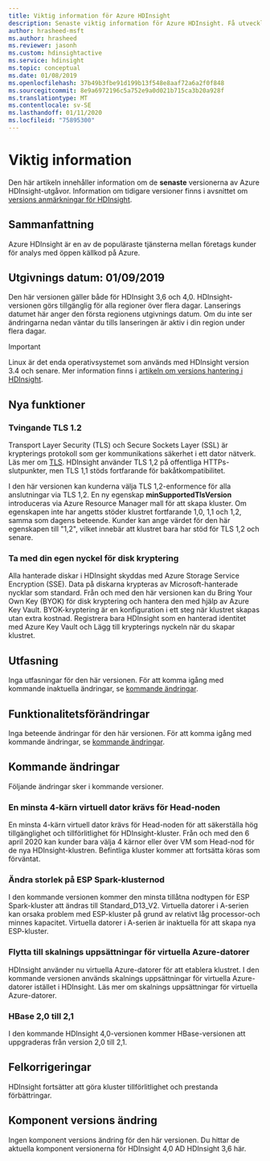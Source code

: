 ```yaml
---
title: Viktig information för Azure HDInsight
description: Senaste viktig information för Azure HDInsight. Få utvecklings tips och information för Hadoop, Spark, R Server, Hive med mera.
author: hrasheed-msft
ms.author: hrasheed
ms.reviewer: jasonh
ms.custom: hdinsightactive
ms.service: hdinsight
ms.topic: conceptual
ms.date: 01/08/2019
ms.openlocfilehash: 37b49b3fbe91d199b13f548e8aaf72a6a2f0f848
ms.sourcegitcommit: 8e9a6972196c5a752e9a0d021b715ca3b20a928f
ms.translationtype: MT
ms.contentlocale: sv-SE
ms.lasthandoff: 01/11/2020
ms.locfileid: "75895300"
---
```

# <a name="release-notes"></a>Viktig information

Den här artikeln innehåller information om de **senaste** versionerna av Azure HDInsight-utgåvor. Information om tidigare versioner finns i avsnittet om [versions anmärkningar för HDInsight](hdinsight-release-notes-archive.md).

## <a name="summary"></a>Sammanfattning

Azure HDInsight är en av de populäraste tjänsterna mellan företags kunder för analys med öppen källkod på Azure.

## <a name="release-date-01092019"></a>Utgivnings datum: 01/09/2019

Den här versionen gäller både för HDInsight 3,6 och 4,0. HDInsight-versionen görs tillgänglig för alla regioner över flera dagar. Lanserings datumet här anger den första regionens utgivnings datum. Om du inte ser ändringarna nedan väntar du tills lanseringen är aktiv i din region under flera dagar.

> [!IMPORTANT]  
> Linux är det enda operativsystemet som används med HDInsight version 3.4 och senare. Mer information finns i [artikeln om versions hantering i HDInsight](hdinsight-component-versioning.md).

## <a name="new-features"></a>Nya funktioner
### <a name="tls-12-enforcement"></a>Tvingande TLS 1.2
Transport Layer Security (TLS) och Secure Sockets Layer (SSL) är krypterings protokoll som ger kommunikations säkerhet i ett dator nätverk. Läs mer om [TLS](https://en.wikipedia.org/wiki/Transport_Layer_Security#SSL_1.0.2C_2.0_and_3.0). HDInsight använder TLS 1,2 på offentliga HTTPs-slutpunkter, men TLS 1,1 stöds fortfarande för bakåtkompatibilitet. 

I den här versionen kan kunderna välja TLS 1,2-enformence för alla anslutningar via TLS 1,2. En ny egenskap **minSupportedTlsVersion** introduceras via Azure Resource Manager mall för att skapa kluster. Om egenskapen inte har angetts stöder klustret fortfarande 1,0, 1,1 och 1,2, samma som dagens beteende. Kunder kan ange värdet för den här egenskapen till "1,2", vilket innebär att klustret bara har stöd för TLS 1,2 och senare. 

### <a name="bring-your-own-key-for-disk-encryption"></a>Ta med din egen nyckel för disk kryptering
Alla hanterade diskar i HDInsight skyddas med Azure Storage Service Encryption (SSE). Data på diskarna krypteras av Microsoft-hanterade nycklar som standard. Från och med den här versionen kan du Bring Your Own Key (BYOK) för disk kryptering och hantera den med hjälp av Azure Key Vault. BYOK-kryptering är en konfiguration i ett steg när klustret skapas utan extra kostnad. Registrera bara HDInsight som en hanterad identitet med Azure Key Vault och Lägg till krypterings nyckeln när du skapar klustret. 

## <a name="deprecation"></a>Utfasning
Inga utfasningar för den här versionen. För att komma igång med kommande inaktuella ändringar, se [kommande ändringar](#upcoming-changes).

## <a name="behavior-changes"></a>Funktionalitetsförändringar
Inga beteende ändringar för den här versionen. För att komma igång med kommande ändringar, se [kommande ändringar](#upcoming-changes).

## <a name="upcoming-changes"></a>Kommande ändringar
Följande ändringar sker i kommande versioner. 

### <a name="a-minimum-4-core-vm-is-required-for-head-node"></a>En minsta 4-kärn virtuell dator krävs för Head-noden 
En minsta 4-kärn virtuell dator krävs för Head-noden för att säkerställa hög tillgänglighet och tillförlitlighet för HDInsight-kluster. Från och med den 6 april 2020 kan kunder bara välja 4 kärnor eller över VM som Head-nod för de nya HDInsight-klustren. Befintliga kluster kommer att fortsätta köras som förväntat. 

### <a name="esp-spark-cluster-node-size-change"></a>Ändra storlek på ESP Spark-klusternod 
I den kommande versionen kommer den minsta tillåtna nodtypen för ESP Spark-kluster att ändras till Standard_D13_V2. Virtuella datorer i A-serien kan orsaka problem med ESP-kluster på grund av relativt låg processor-och minnes kapacitet. Virtuella datorer i A-serien är inaktuella för att skapa nya ESP-kluster.

### <a name="moving-to-azure-virtual-machine-scale-sets"></a>Flytta till skalnings uppsättningar för virtuella Azure-datorer
HDInsight använder nu virtuella Azure-datorer för att etablera klustret. I den kommande versionen används skalnings uppsättningar för virtuella Azure-datorer istället i HDInsight. Läs mer om skalnings uppsättningar för virtuella Azure-datorer.

### <a name="hbase-20-to-21"></a>HBase 2,0 till 2,1
I den kommande HDInsight 4,0-versionen kommer HBase-versionen att uppgraderas från version 2,0 till 2,1.

## <a name="bug-fixes"></a>Felkorrigeringar
HDInsight fortsätter att göra kluster tillförlitlighet och prestanda förbättringar. 

## <a name="component-version-change"></a>Komponent versions ändring
Ingen komponent versions ändring för den här versionen. Du hittar de aktuella komponent versionerna för HDInsight 4,0 AD HDInsight 3,6 här.
